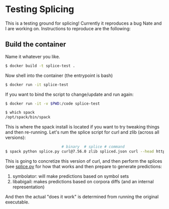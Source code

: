 # Testing Splicing

This is a testing ground for splicing! Currently it reproduces a bug Nate and I
are working on. Instructions to reproduce are the following:

## Build the container

Name it whatever you like.

```bash
$ docker build -t splice-test .
```

Now shell into the container (the entrypoint is bash)

```bash
$ docker run -it splice-test
```

If you want to bind the script to change/update and run again:

```bash
$ docker run -it -v $PWD:/code splice-test
```

```bash
$ which spack
/opt/spack/bin/spack
```

This is where the spack install is located if you want to try tweaking things and then re-running.
Let's rum the splice script for curl and zlib (across all versions):

```bash
                         # binary  # splice # command
$ spack python splice.py curl@7.56.0 zlib spliced.json curl --head https://linuxize.com/
```

This is going to concretize this version of curl, and then perform the splices (see [splice.py](splice.py) for how that works
and then prepare to generate predictions:

1. symbolator: will make predictions based on symbol sets
2. libabigail: makes predictions based on corpora diffs (and an internal representation)

And then the actual "does it work" is determined from running the original executable.

